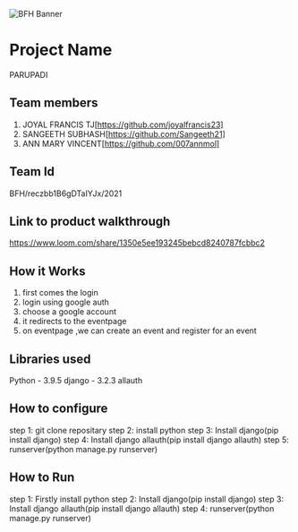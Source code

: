 ![BFH Banner](https://trello-attachments.s3.amazonaws.com/542e9c6316504d5797afbfb9/542e9c6316504d5797afbfc1/39dee8d993841943b5723510ce663233/Frame_19.png)
# Project Name
PARUPADI
## Team members
1. JOYAL FRANCIS TJ[https://github.com/joyalfrancis23]
2. SANGEETH SUBHASH[https://github.com/Sangeeth21]
3. ANN MARY VINCENT[https://github.com/007annmol]
## Team Id
BFH/reczbb1B6gDTaIYJx/2021
## Link to product walkthrough
https://www.loom.com/share/1350e5ee193245bebcd8240787fcbbc2
## How it Works
1. first comes the login
2. login using google auth
3. choose a google account
4. it redirects to the eventpage
5. on eventpage ,we can create an event and register for an event
## Libraries used
Python - 3.9.5
django - 3.2.3
allauth
## How to configure
step 1: git clone repositary
step 2: install python
step 3: Install django(pip install django)
step 4: Install django allauth(pip install django allauth)
step 5: runserver(python manage.py runserver)

## How to Run
step 1: Firstly install python
step 2: Install django(pip install django)
step 3: Install django allauth(pip install django allauth)
step 4: runserver(python manage.py runserver)
